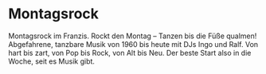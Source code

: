 # Montagsrock

Montagsrock im Franzis. Rockt den Montag – Tanzen bis die Füße qualmen! Abgefahrene, tanzbare Musik von 1960 bis heute mit DJs Ingo und Ralf. Von hart bis zart, von Pop bis Rock, von Alt bis Neu. Der beste Start also in die Woche, seit es Musik gibt.

